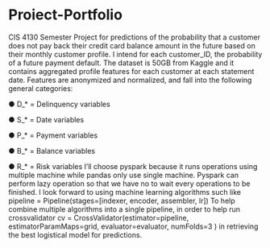 # Proiect-Portfolio
CIS 4130 Semester Project for predictions of the probability that a customer does not pay back their credit card balance amount in the future based on their monthly customer profile. I intend for each customer_ID, the probability of a future payment default. The dataset is 50GB from Kaggle and it contains aggregated profile features for each customer at each statement date. Features are anonymized and normalized, and fall into the following general categories:

●	D_* = Delinquency variables

●	S_* = Date variables

●	P_* = Payment variables

●	B_* = Balance variables

●	R_* = Risk variables
I’ll choose pyspark because it runs operations using multiple machine while pandas only use single machine. Pyspark can perform lazy operation so that we have no to wait every operations to be finished. I look forward to using machine learning algorithms such like
    pipeline = Pipeline(stages=[indexer, encoder, assembler, lr])
To help combine multiple algorithms into a single pipeline, in order to help run crossvalidator
    cv = CrossValidator(estimator=pipeline, estimatorParamMaps=grid, evaluator=evaluator, numFolds=3 )
in retrieving the best logistical model for predictions.
